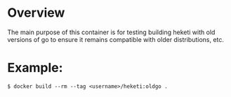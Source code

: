 # Overview
The main purpose of this container is for testing building heketi
with old versions of go to ensure it remains compatible with older
distributions, etc.

# Example:

```
$ docker build --rm --tag <username>/heketi:oldgo .
```

